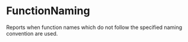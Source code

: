 # FunctionNaming

Reports when function names which do not follow the specified naming convention are used.

